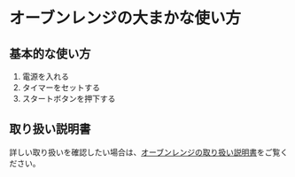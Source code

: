 # オーブンレンジの大まかな使い方

## 基本的な使い方
1. 電源を入れる
2. タイマーをセットする
3. スタートボタンを押下する

## 取り扱い説明書
詳しい取り扱いを確認したい場合は、[オーブンレンジの取り扱い説明書](https://panasonic.jp/content/dam/panasonic/jp/ja/pim-assets/support/manual/000/000/000/349/233/000000000349233/nb_dt52.pdf)をご覧ください。
